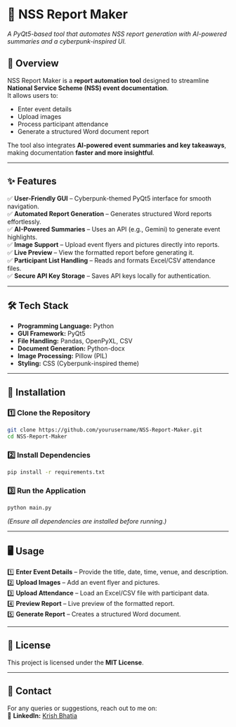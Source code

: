# 📄 NSS Report Maker  
*A PyQt5-based tool that automates NSS report generation with AI-powered summaries and a cyberpunk-inspired UI.*

## 🚀 Overview  
NSS Report Maker is a **report automation tool** designed to streamline **National Service Scheme (NSS) event documentation**.  
It allows users to:  
- Enter event details  
- Upload images  
- Process participant attendance  
- Generate a structured Word document report  

The tool also integrates **AI-powered event summaries and key takeaways**, making documentation **faster and more insightful**.  

---

## ✨ Features  
✅ **User-Friendly GUI** – Cyberpunk-themed PyQt5 interface for smooth navigation.  
✅ **Automated Report Generation** – Generates structured Word reports effortlessly.  
✅ **AI-Powered Summaries** – Uses an API (e.g., Gemini) to generate event highlights.  
✅ **Image Support** – Upload event flyers and pictures directly into reports.  
✅ **Live Preview** – View the formatted report before generating it.  
✅ **Participant List Handling** – Reads and formats Excel/CSV attendance files.  
✅ **Secure API Key Storage** – Saves API keys locally for authentication.  

---

## 🛠 Tech Stack  
- **Programming Language:** Python  
- **GUI Framework:** PyQt5  
- **File Handling:** Pandas, OpenPyXL, CSV  
- **Document Generation:** Python-docx  
- **Image Processing:** Pillow (PIL)  
- **Styling:** CSS (Cyberpunk-inspired theme)  

---

## 📌 Installation  

### **1️⃣ Clone the Repository**  
```sh
git clone https://github.com/yourusername/NSS-Report-Maker.git
cd NSS-Report-Maker
```

### **2️⃣ Install Dependencies**  
```sh
pip install -r requirements.txt
```

### **3️⃣ Run the Application**  
```sh
python main.py
```
*(Ensure all dependencies are installed before running.)*  

---

## 🖥 Usage  
1️⃣ **Enter Event Details** – Provide the title, date, time, venue, and description.  
2️⃣ **Upload Images** – Add an event flyer and pictures.  
3️⃣ **Upload Attendance** – Load an Excel/CSV file with participant data.  
4️⃣ **Preview Report** – Live preview of the formatted report.  
5️⃣ **Generate Report** – Creates a structured Word document.  

---

## 📜 License  
This project is licensed under the **MIT License**.  

---

## 📩 Contact  
For any queries or suggestions, reach out to me on:  
🔗 **LinkedIn:** [Krish Bhatia](https://www.linkedin.com/in/krish-bhatia-25744331b/)  

